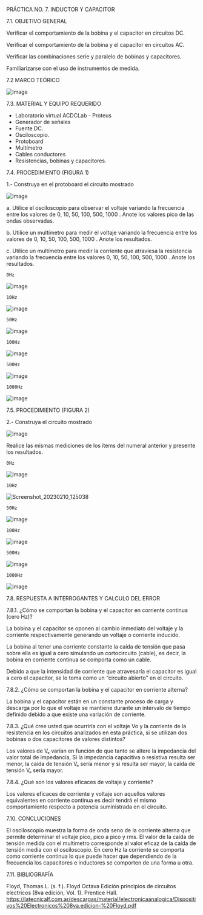 PRÁCTICA NO. 7. INDUCTOR Y CAPACITOR







7.1. OBJETIVO GENERAL

Verificar el comportamiento de la bobina y el capacitor en circuitos DC.

Verificar el comportamiento de la bobina y el capacitor en circuitos AC.

Verificar las combinaciones serie y paralelo de bobinas y capacitores.

Familiarizarse con el uso de instrumentos de medida.

7.2 MARCO TEÓRICO

![image](https://user-images.githubusercontent.com/116819100/217990468-145a9f97-bc6f-48d9-aea1-82f62d645002.png)

7.3. MATERIAL Y EQUIPO REQUERIDO

- Laboratorio virtual ACDCLab - Proteus
- Generador de señales
- Fuente DC.
- Osciloscopio.
- Protoboard
- Multímetro
- Cables conductores
- Resistencias, bobinas y capacitores.

7.4. PROCEDIMIENTO (FIGURA 1)

1.- Construya en el protoboard el circuito mostrado

![image](https://user-images.githubusercontent.com/116781677/218004050-b8cac1bd-85f8-4729-b59e-a923c63f95b8.png)

a. Utilice el osciloscopio para observar el voltaje  variando la frecuencia entre los valores de 0, 10, 50, 100, 500, 1000 . Anote los valores pico de las ondas observadas.

b. Utilice un multímetro para medir el voltaje  variando la frecuencia entre los valores de 0, 10, 50, 100, 500, 1000 . Anote los resultados.

c. Utilice un multímetro para medir la corriente que atraviesa la resistencia variando la frecuencia entre los valores 0, 10, 50, 100, 500, 1000 . Anote los resultados.

    0Hz
![image](https://user-images.githubusercontent.com/116781677/218008196-46726cc5-c3bb-4e15-ade2-696d360a0128.png)

    10Hz
![image](https://user-images.githubusercontent.com/116781677/218006605-c9a8bcb7-a364-4315-b336-42bba34c67a1.png)

    50Hz
![image](https://user-images.githubusercontent.com/116781677/218006753-868b0e73-61e8-4502-9ef3-d133d50436c4.png)

    100Hz
![image](https://user-images.githubusercontent.com/116781677/218006945-12efdf94-e600-4046-810e-715e721da3b2.png)

    500Hz
![image](https://user-images.githubusercontent.com/116781677/218007118-4738fa97-ed1b-498c-8018-129f15c84a68.png)

    1000Hz
![image](https://user-images.githubusercontent.com/116781677/218007227-ca1a49d6-0a05-4afd-b5d0-23e3e0656dbe.png)


7.5. PROCEDIMIENTO (FIGURA 2)

2.- Construya el circuito mostrado

![image](https://user-images.githubusercontent.com/116781677/218004828-907ac2af-103c-4b3d-ae2a-a9cb22456979.png)

Realice las mismas mediciones de los ítems del numeral anterior y presente los resultados.
        
    0Hz
![image](https://user-images.githubusercontent.com/116781677/218014319-9499a32e-9e97-45c1-b872-81a3bfefb529.png)

    10Hz
![Screenshot_20230210_125038](https://user-images.githubusercontent.com/116781677/218011860-2f3bb9e8-6ef7-4ed0-8289-a69f3ab60720.png)

    50Hz
![image](https://user-images.githubusercontent.com/116781677/218012842-f8a9c6ac-64ea-437a-9fa4-f790dcbed53e.png)

    100Hz
![image](https://user-images.githubusercontent.com/116781677/218013233-c23d8711-7c82-4562-b271-dfc7117a21b3.png)

    500Hz
![image](https://user-images.githubusercontent.com/116781677/218013518-59947897-bbf7-4058-be39-48f9a52bca15.png)

    1000Hz
![image](https://user-images.githubusercontent.com/116781677/218013679-153724ea-fe5b-4b8a-a416-28f638f49ea9.png)


7.8. RESPUESTA A INTERROGANTES Y CALCULO DEL ERROR

7.8.1. ¿Cómo se comportan la bobina y el capacitor en corriente continua (cero Hz)?

La bobina y el capacitor se oponen al cambio inmediato del voltaje y la corriente respectivamente generando un voltaje o corriente inducido.

La bobina al tener una corriente constante la caída de tensión que pasa sobre ella es igual a cero simulando un cortocircuito (cable), es decir, la bobina en corriente continua se comporta como un cable.

Debido a que la intensidad de corriente que atravesaría el capacitor es igual a cero el capacitor, se lo toma como un “circuito abierto” en el circuito.

7.8.2. ¿Cómo se comportan la bobina y el capacitor en corriente alterna?

La bobina y el capacitor están en un constante proceso de carga y descarga por lo que el voltaje se mantiene durante un intervalo de tiempo definido debido a que existe una variación de corriente.

7.8.3. ¿Qué cree usted que ocurriría con el voltaje Vo y la corriente de la resistencia en los circuitos analizados en esta práctica, si se utilizan dos bobinas o dos capacitores de valores distintos?

Los valores de Vₒ varían en función de que tanto se altere la impedancia del valor total de impedancia, Si la impedancia capacitiva o resistiva resulta ser menor, la caída de tensión Vₒ sería menor y si resulta ser mayor, la caída de tensión Vₒ sería mayor.

7.8.4. ¿Qué son los valores eficaces de voltaje y corriente?

Los valores eficaces de corriente y voltaje son aquellos valores equivalentes en corriente continua es decir tendrá el mismo comportamiento respecto a potencia suministrada en el circuito.



7.10. CONCLUCIONES

El osciloscopio muestra la forma de onda seno de la corriente alterna que permite determinar el voltaje pico, pico a pico y rms.
El valor de la caída de tensión medida con el multímetro corresponde al valor eficaz de la caída de tensión media con el osciloscopio.
En cero Hz la corriente se comporta como corriente continua lo que puede hacer que dependiendo de la frecuencia los capacitores e inductores se comporten de una forma u otra.



7.11. BIBLIOGRAFÍA

Floyd, Thomas.L. (s. f.). Floyd Octava Edición principios de circuitos electricos (8va edición, Vol. 1). Prentice Hall. https://latecnicalf.com.ar/descargas/material/electronicaanalogica/Dispositivos%20Electronicos%208va.edicion-%20Floyd.pdf


